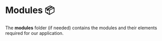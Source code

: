 # Modules 📦

The **modules** folder (if needed) contains the modules and their elements required for our application.